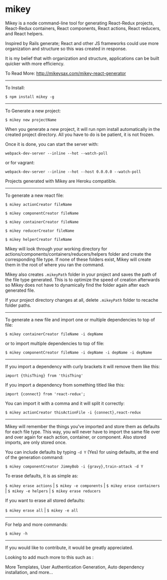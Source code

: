 # mikey
Mikey is a node command-line tool for generating React-Redux projects,  React-Redux containers, React components, React actions, React reducers, and React helpers.

Inspired by Rails generate; React and other JS frameworks could use more organization and structure so this was created in response.

It is my belief that with organization and structure, applications can be built quicker with more efficiency.

To Read More: http://mikeysax.com/mikey-react-generator
___
To Install:

```$ npm install mikey -g```
___
To Generate a new project:

```$ mikey new projectName```

When you generate a new project, it will run npm install automatically in the created project directory. All you have to do is be patient, it is not frozen.

Once it is done, you can start the server with:

```webpack-dev-server --inline --hot --watch-poll```

or for vagrant:

```webpack-dev-server --inline --hot --host 0.0.0.0 --watch-poll```

Projects generated with Mikey are Heroku compatible.
___
To generate a new react file:

```$ mikey actionCreator fileName```

```$ mikey componentCreator fileName```   

```$ mikey containerCreator fileName```  

```$ mikey reducerCreator fileName```  

```$ mikey helperCreator fileName```  

Mikey will look through your working directory for actions/components/containers/reducers/helpers folder and create the corresponding file type. If none of these folders exist, Mikey will create them in the root of where you ran the command.

Mikey also creates ```.mikeyPath``` folder in your project and saves the path of the file type generated. This is to optimize the speed of creation afterwards so Mikey does not have to dynamically find the folder again after each generated file.

If your project directory changes at all, delete ```.mikeyPath``` folder to recache folder paths.
___
To generate a new file and import one or multiple dependencies to top of file:

```$ mikey containerCreator fileName -i depName```  

or to import multiple dependencies to top of file:

```$ mikey componentCreator fileName -i depName -i depName -i depName```
___
If you import a dependency with curly brackets it will remove them like this:

```import {thisThing} from 'thisThing'```

If you import a dependency from something titled like this:

```import {connect} from 'react-redux';```

You can import it with a comma and it will split it correctly:

```$ mikey actionCreator thisActionFile -i {connect},react-redux```
___
Mikey will remember the things you've imported and store them as defaults for each file type. This way, you will never have to import the same file over and over again for each action, container, or component. Also stored imports, are only stored once.

You can include defaults by typing ```-d Y``` (Yes) for using defaults, at the end of the generation command:

```$ mikey componentCreator JimmyBob -i {gravy},train-attack -d Y```

To erase defaults, it is as simple as:

```$ mikey erase actions``` | ```$ mikey -e components``` | ```$ mikey erase containers``` | ```$ mikey -e helpers``` | ```$ mikey erase reducers```

If you want to erase all stored defaults:

```$ mikey erase all```    |    ```$ mikey -e all```

___
For help and more commands:

```$ mikey -h```
___
If you would like to contribute, it would be greatly appreciated.

Looking to add much more to this such as :

More Templates, User Authentication Generation, Auto dependency installation, and more...
